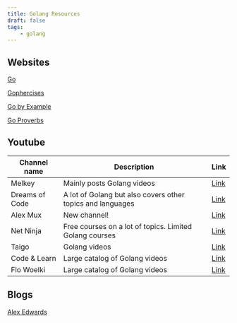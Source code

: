```yaml
---
title: Golang Resources
draft: false
tags: 
    - golang
--- 
```

## Websites

[Go](https://go.dev/)

[Gophercises](https://gophercises.com/)

[Go by Example](https://gobyexample.com/)

[Go Proverbs](https://go-proverbs.github.io/)

## Youtube
| Channel name   | Description                                                | Link                                                           |
| -------------- | ---------------------------------------------------------- | -------------------------------------------------------------- |
| Melkey         | Mainly posts Golang videos                                 | [Link](https://www.youtube.com/@MelkeyDev)                     |
| Dreams of Code | A lot of Golang but also covers other topics and languages | [Link](https://www.youtube.com/@dreamsofcode)                  |
| Alex Mux       | New channel!                                               | [Link](https://www.youtube.com/@mr_mux408)                     |
| Net Ninja      | Free courses on a lot of topics. Limited Golang courses    | [Link](https://www.youtube.com/@NetNinja)                      |
| Taigo          | Golang videos                                              | [Link](https://www.youtube.com/@TiagoTaquelim/videos)          |
| Code & Learn   | Large catalog of Golang videos                             | [Link](https://www.youtube.com/@codeandlearnwithlove/featured) |
| Flo Woelki     | Large catalog of Golang videos                             | [Link](https://www.youtube.com/@FloWoelki/featured)            |

## Blogs
[Alex Edwards](https://alexedwards.net)